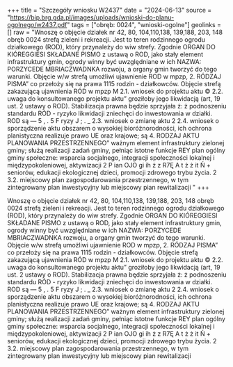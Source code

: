+++
title = "Szczegóły wniosku W2437"
date = "2024-06-13"
source = "https://bip.brg.gda.pl/images/uploads/wnioski-do-planu-ogolnego/w2437.pdf"
tags = ["obręb: 0024", "wnioski-ogolne"]
geolinks = []
raw = "Wnoszę o objęcie działek nr 42, 80, 104,110,138, 139,188, 203, 148 obręb 0024 strefą zieleni i rekreacji. Jest to teren rodzinnego ogrodu działkowego (ROD), który przynależy do wiw strefy. Zgodnie ORGAN DO KIÓREGGIESI SKŁADANE PISMO z ustawą o ROD, jako stały element infrastruktury gmin, ogrody winny być uwzględniane w ich NAZWA: PORZYCEDE MBRIACZWADNKA rozwoju, a organy gmin tworzyć do tego warunki. Objęcie w/w strefą umożliwi ujawnienie ROD w mpzp, 2. RÓDZAJ PISMA” co przełoży się na prawa 1115 rodzin - działkowców. Objęcie strefą zakazującą ujawnienia RÓD w mpzp M 2.1. wniosek do projektu aktu © 2.2. uwaga do konsultowanego projektu aktu” groziłoby jego likwidacją (art, 19 ust. 2 ustawy o ROD). Stabilizacja prawna będzie sprzyjała ż: ż podnoszeniu standardu RÓD - ryzyko likwidacji zniechęci do inwestowania w działki. ROD są — 5 , . 5 F ryzy J ; . _ 2.3. wniosek o zmianę aktu 2 2.4. wniosek o sporządzenie aktu obszarem o wysokiej bioróżnorodności, ich ochrona planistyczna realizuje prawo UE oraz krajowe; są 4. RODZAJ AKTU PLANOWANIA PRZESTRZENNEGO” ważnym element infrastruktury zielonej gminy; służą realizacji zadań gminy, pełniąc istotne funkcje REY plan ogólny gminy społeczne: wsparcia socjalnego, integracji społeczności lokalnej i międzypokoleniowej, aktywizacji 2 P ian OJO gi ih ż z R7Ę A t ż ż it Ń + seniorów, edukacji ekologicznej dzieci, promocji zdrowego trybu życia. 2 3.2. miejscowy plan zagospodarowania przestrzennego, w tym zintegrowany plan inwestycyjny lub miejscowy pian rewitalizacji "
+++

Wnoszę o objęcie działek nr 42, 80, 104,110,138, 139,188, 203, 148 obręb 0024 strefą zieleni i
rekreacji. Jest to teren rodzinnego ogrodu działkowego (ROD), który przynależy do wiw strefy. Zgodnie
ORGAN DO KIÓREGGIESI SKŁADANE PISMO z ustawą o ROD, jako stały element infrastruktury gmin, ogrody winny być uwzględniane w ich
NAZWA: PORZYCEDE MBRIACZWADNKA rozwoju, a organy gmin tworzyć do tego warunki. Objęcie w/w strefą umożliwi ujawnienie ROD w mpzp,
2. RÓDZAJ PISMA” co przełoży się na prawa 1115 rodzin - działkowców. Objęcie strefą zakazującą ujawnienia RÓD w mpzp
M 2.1. wniosek do projektu aktu © 2.2. uwaga do konsultowanego projektu aktu” groziłoby jego likwidacją (art, 19 ust. 2 ustawy o ROD). Stabilizacja prawna będzie sprzyjała
ż: ż podnoszeniu standardu RÓD - ryzyko likwidacji zniechęci do inwestowania w działki. ROD są
— 5 , . 5 F ryzy J ; .
_ 2.3. wniosek o zmianę aktu 2 2.4. wniosek o sporządzenie aktu obszarem o wysokiej bioróżnorodności, ich ochrona planistyczna realizuje prawo UE oraz krajowe; są
4. RODZAJ AKTU PLANOWANIA PRZESTRZENNEGO” ważnym element infrastruktury zielonej gminy; służą realizacji zadań gminy, pełniąc istotne funkcje
REY plan ogólny gminy społeczne: wsparcia socjalnego, integracji społeczności lokalnej i międzypokoleniowej, aktywizacji
2 P ian OJO gi ih ż z R7Ę A t ż ż it Ń +
seniorów, edukacji ekologicznej dzieci, promocji zdrowego trybu życia.
2 3.2. miejscowy plan zagospodarowania przestrzennego, w tym zintegrowany plan inwestycyjny lub
miejscowy pian rewitalizacji 


